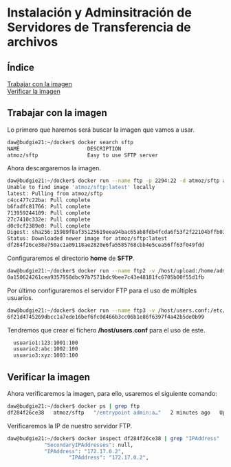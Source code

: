 # **Instalación y Adminsitración de Servidores de Transferencia de archivos**

## **Índice**
[Trabajar con la imagen](#id1)<br>
[Verificar la imagen](#id2)

## **Trabajar con la imagen**<a name = "id1"></a>
Lo primero que haremos será buscar la imagen que vamos a usar.

```bash
daw@budgie21:~/docker$ docker search sftp
NAME                      DESCRIPTION                                     STARS     OFFICIAL   AUTOMATED
atmoz/sftp                Easy to use SFTP server                         405                  [OK]
```

Ahora descargaremos la imagen.

```bash
daw@budgie21:~/docker$ docker run --name ftp -p 2294:22 -d atmoz/sftp admin:admin:::upload
Unable to find image 'atmoz/sftp:latest' locally
latest: Pulling from atmoz/sftp
c4cc477c22ba: Pull complete 
b6fadfc81766: Pull complete 
713959244109: Pull complete 
27c7410c332e: Pull complete 
d0c9cf2389e0: Pull complete 
Digest: sha256:15989f8af35125619eea94bac65ab8fdb4fcda6f53f2f22104bffb037ca601c5
Status: Downloaded newer image for atmoz/sftp:latest
df284f26ce38e750ac1a09118ae2820e6fa5585768cbb4e5cea56ff63f049fdd
```

Configuraremos el directorio **home** de **SFTP**.

```bash
daw@budgie21:~/docker$ docker run --name ftp2 -v /host/upload:/home/admin/upload --privileged=true -p 2295:22 -d atmoz/sftp admin:admin:1001
0a150624261cea9357958dbc97b7571bdc9bee7c43e48181fc6705b00f55d1fb
```

Por último configuraremos el servidor FTP para el uso de múltiples usuarios.

```bash
daw@budgie21:~/docker$ docker run --name ftp3 -v /host/users.conf:/etc/sftp/users.conf:ro -v /home/sftp:/home --privileged=true -p 2296:22 -d atmoz/sftp
6f21d4745269dbcc1a7ede16bef6fc0d466b3cc06b1e86f6397f4a42b5de0b99
```

Tendremos que crear el fichero **/host/users.conf** para el uso de este.

```bash
  usuario1:123:1001:100
  usuario2:abc:1002:100
  usuario3:xyz:1003:100
```

## **Verificar la imagen**<a name = "id2"></a>
Ahora verificaremos la imagen, para ello, usaremos el siguiente comando:

```bash
daw@budgie21:~/docker$ docker ps | grep ftp
df284f26ce38   atmoz/sftp   "/entrypoint admin:a…"   2 minutes ago   Up 2 minutes   0.0.0.0:2294->22/tcp, :::2294->22/tcp   ftp
```

Verificaremos la IP de nuestro servidor FTP.

```bash
daw@budgie21:~/docker$ docker inspect df284f26ce38 | grep "IPAddress"
            "SecondaryIPAddresses": null,
            "IPAddress": "172.17.0.2",
                    "IPAddress": "172.17.0.2",
```

